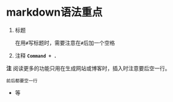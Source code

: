 # markdown语法重点


1. 标题

    在用`#`写标题时，需要注意在`#`后加一个空格 ` `
2. 注释  **`Command + .`**

<!-- 在内部写注释 -->

**注** 阅读更多的功能只用在生成网站或博客时，插入时注意要后空一行。

<!--前后都要空一行-->
    前后都要空一行
*   等




